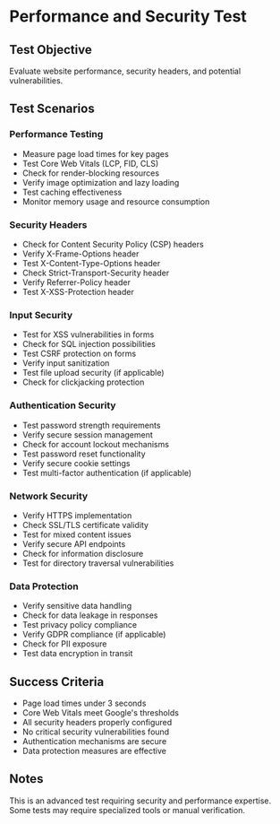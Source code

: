 # Performance and Security Test

## Test Objective
Evaluate website performance, security headers, and potential vulnerabilities.

## Test Scenarios

### Performance Testing
- Measure page load times for key pages
- Test Core Web Vitals (LCP, FID, CLS)
- Check for render-blocking resources
- Verify image optimization and lazy loading
- Test caching effectiveness
- Monitor memory usage and resource consumption

### Security Headers
- Check for Content Security Policy (CSP) headers
- Verify X-Frame-Options header
- Test X-Content-Type-Options header
- Check Strict-Transport-Security header
- Verify Referrer-Policy header
- Test X-XSS-Protection header

### Input Security
- Test for XSS vulnerabilities in forms
- Check for SQL injection possibilities
- Test CSRF protection on forms
- Verify input sanitization
- Test file upload security (if applicable)
- Check for clickjacking protection

### Authentication Security
- Test password strength requirements
- Verify secure session management
- Check for account lockout mechanisms
- Test password reset functionality
- Verify secure cookie settings
- Test multi-factor authentication (if applicable)

### Network Security
- Verify HTTPS implementation
- Check SSL/TLS certificate validity
- Test for mixed content issues
- Verify secure API endpoints
- Check for information disclosure
- Test for directory traversal vulnerabilities

### Data Protection
- Verify sensitive data handling
- Check for data leakage in responses
- Test privacy policy compliance
- Verify GDPR compliance (if applicable)
- Check for PII exposure
- Test data encryption in transit

## Success Criteria
- Page load times under 3 seconds
- Core Web Vitals meet Google's thresholds
- All security headers properly configured
- No critical security vulnerabilities found
- Authentication mechanisms are secure
- Data protection measures are effective

## Notes
This is an advanced test requiring security and performance expertise. Some tests may require specialized tools or manual verification.
